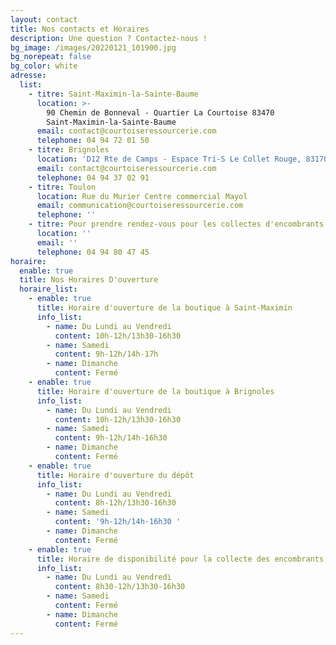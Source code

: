 ```yaml
---
layout: contact
title: Nos contacts et Horaires
description: Une question ? Contactez-nous !
bg_image: /images/20220121_101900.jpg
bg_norepeat: false
bg_color: white
adresse:
  list:
    - titre: Saint-Maximin-la-Sainte-Baume
      location: >-
        90 Chemin de Bonneval - Quartier La Courtoise 83470
        Saint-Maximin-la-Sainte-Baume
      email: contact@courtoiseressourcerie.com
      telephone: 04 94 72 01 50
    - titre: Brignoles
      location: 'D12 Rte de Camps - Espace Tri-S Le Collet Rouge, 83170 Brignoles'
      email: contact@courtoiseressourcerie.com
      telephone: 04 94 37 02 91
    - titre: Toulon
      location: Rue du Murier Centre commercial Mayol
      email: communication@courtoiseressourcerie.com
      telephone: ''
    - titre: Pour prendre rendez-vous pour les collectes d'encombrants ou de débarras
      location: ''
      email: ''
      telephone: 04 94 80 47 45
horaire:
  enable: true
  title: Nos Horaires D'ouverture
  horaire_list:
    - enable: true
      title: Horaire d'ouverture de la boutique à Saint-Maximin
      info_list:
        - name: Du Lundi au Vendredi
          content: 10h-12h/13h30-16h30
        - name: Samedi
          content: 9h-12h/14h-17h
        - name: Dimanche
          content: Fermé
    - enable: true
      title: Horaire d'ouverture de la boutique à Brignoles
      info_list:
        - name: Du Lundi au Vendredi
          content: 10h-12h/13h30-16h30
        - name: Samedi
          content: 9h-12h/14h-16h30
        - name: Dimanche
          content: Fermé
    - enable: true
      title: Horaire d'ouverture du dépôt
      info_list:
        - name: Du Lundi au Vendredi
          content: 8h-12h/13h30-16h30
        - name: Samedi
          content: '9h-12h/14h-16h30 '
        - name: Dimanche
          content: Fermé
    - enable: true
      title: Horaire de disponibilité pour la collecte des encombrants
      info_list:
        - name: Du Lundi au Vendredi
          content: 8h30-12h/13h30-16h30
        - name: Samedi
          content: Fermé
        - name: Dimanche
          content: Fermé
---
```


